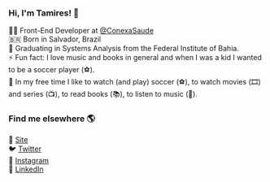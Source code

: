 ### Hi, I'm Tamires! 👋

:woman_technologist: Front-End Developer at [@ConexaSaude](https://www.conexasaude.com.br/) <br>
🇧🇷 Born in Salvador, Brazil <br>
🔭 Graduating in Systems Analysis from the Federal Institute of Bahia. <br>
⚡ Fun fact: I love music and books in general and when I was a kid I wanted to be a soccer player (⚽️). <br>
:raising_hand: In my free time I like to watch (and play) soccer (⚽️), to watch movies (🎞️) and series (📺), to read books (📚), to listen to music (🎵).

### Find me elsewhere 🌎

🚀 [Site](https://tamires-manhaes.github.io) <br>
🐦 [Twitter](https://twitter.com/ahvapimenta) <br>
📸 [Instagram](https://instagram.com/ahvapimenta) <br>
💼 [LinkedIn](https://www.linkedin.com/in/tamires-manhaes/) <br>
